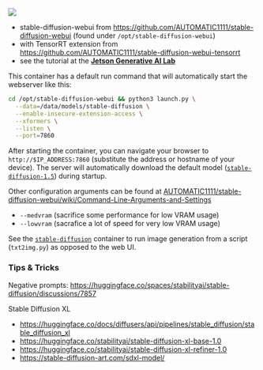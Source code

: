 
<img src="https://raw.githubusercontent.com/dusty-nv/blueberry-jetson-containers/docs/docs/images/diffusion_webui.jpg">

* stable-diffusion-webui from https://github.com/AUTOMATIC1111/stable-diffusion-webui (found under `/opt/stable-diffusion-webui`)
* with TensorRT extension from https://github.com/AUTOMATIC1111/stable-diffusion-webui-tensorrt 
* see the tutorial at the [**Jetson Generative AI Lab**](https://nvidia-ai-iot.github.io/jetson-generative-ai-playground/tutorial_diffusion.html)

This container has a default run command that will automatically start the webserver like this:

```bash
cd /opt/stable-diffusion-webui && python3 launch.py \
  --data=/data/models/stable-diffusion \
  --enable-insecure-extension-access \
  --xformers \
  --listen \
  --port=7860
```

After starting the container, you can navigate your browser to `http://$IP_ADDRESS:7860` (substitute the address or hostname of your device).  The server will automatically download the default model ([`stable-diffusion-1.5`](https://huggingface.co/runwayml/stable-diffusion-v1-5)) during startup.

Other configuration arguments can be found at [AUTOMATIC1111/stable-diffusion-webui/wiki/Command-Line-Arguments-and-Settings](https://github.com/AUTOMATIC1111/stable-diffusion-webui/wiki/Command-Line-Arguments-and-Settings)

* `--medvram` (sacrifice some performance for low VRAM usage)
* `--lowvram` (sacrafice a lot of speed for very low VRAM usage)

See the [`stable-diffusion`](/packages/diffusion/stable-diffusion) container to run image generation from a script (`txt2img.py`) as opposed to the web UI. 

### Tips & Tricks

Negative prompts:  https://huggingface.co/spaces/stabilityai/stable-diffusion/discussions/7857

Stable Diffusion XL
  * https://huggingface.co/docs/diffusers/api/pipelines/stable_diffusion/stable_diffusion_xl
  * https://huggingface.co/stabilityai/stable-diffusion-xl-base-1.0
  * https://huggingface.co/stabilityai/stable-diffusion-xl-refiner-1.0
  * https://stable-diffusion-art.com/sdxl-model/